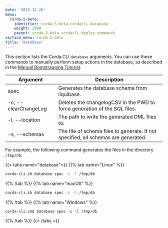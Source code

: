 ```yaml
---
date: '2022-12-20'
menu:
  corda-5-beta:
    identifier: corda-5-beta-cordacli-database
    weight: 2000
    parent: corda-5-beta-cordacli-deploy-commands
section_menu: corda-5-beta
title: "database"
---
```


This section lists the Corda CLI `database` arguments. You can use these commands to manually perform setup actions in the database, as described in the [Manual Bootstrapping Tutorial](deployment-tutorials/manual.html).

| Argument             | Description                                                                        |
| -------------------- | ---------------------------------------------------------------------------------- |
| spec                 | Generates the database schema from liquibase.                                      |
| -c, --clearChangeLog | Deletes the changelogCSV in the PWD to force generation of the SQL files.          |
| -l, --location       | The path to write the generated DML files to.                                      |
| -s, --schemas        | The file of schema files to generate. If not specified, all schemas are generated. |

For example, the following command generates the files in the directory `/tmp/db`:

   {{< tabs name="database">}}
   {{% tab name="Linux" %}}
   ```sh
   corda-cli.sh database spec -c -l /tmp/db
   ```
   {{% /tab %}}
   {{% tab name="macOS" %}}
   ```sh
   corda-cli.sh database spec -c -l /tmp/db
   ```
   {{% /tab %}}
   {{% tab name="Windows" %}}
   ```shell
   corda-cli.cmd database spec -c -l /tmp/db
   ```
   {{% /tab %}}
   {{< /tabs >}}